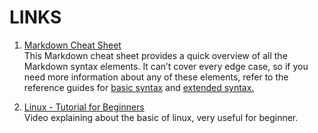 # LINKS

1. [Markdown Cheat Sheet](https://www.markdownguide.org/cheat-sheet/)<br>
This Markdown cheat sheet provides a quick overview of all the Markdown syntax elements. It can’t cover every edge case, so if you need more information about any of these elements, refer to the reference guides for [basic syntax](https://www.markdownguide.org/basic-syntax) and [extended syntax.](https://www.markdownguide.org/extended-syntax)

2. [Linux - Tutorial for Beginners](https://www.youtube.com/watch?v=BMGixkvJ-6w)<br>
Video explaining about the basic of linux, very useful for beginner.
